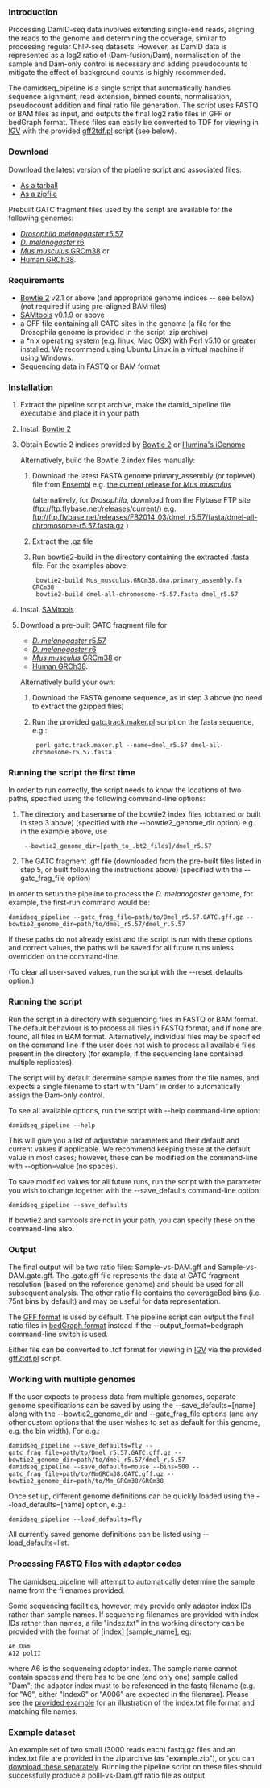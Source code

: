 ### Introduction

Processing DamID-seq data involves extending single-end reads, aligning the reads to the genome and determining the coverage, similar to processing regular ChIP-seq datasets. However, as DamID data is represented as a log2 ratio of (Dam-fusion/Dam), normalisation of the sample and Dam-only control is necessary and adding pseudocounts to mitigate the effect of background counts is highly recommended.

The damidseq_pipeline is a single script that automatically handles sequence alignment, read extension, binned counts, normalisation, pseudocount addition and final ratio file generation. The script uses FASTQ or BAM files as input, and outputs the final log2 ratio files in GFF or bedGraph format. These files can easily be converted to TDF for viewing in [IGV](http://www.broadinstitute.org/software/igv/) with the provided [gff2tdf.pl](http://github.com/owenjm/damid_pipeline/blob/master/gff2tdf.pl?raw=true) script (see below).

### Download

Download the latest version of the pipeline script and associated files:
* [As a tarball](https://github.com/owenjm/damidseq_pipeline/tarball/master)
* [As a zipfile](https://github.com/owenjm/damidseq_pipeline/zipball/master)

Prebuilt GATC fragment files used by the script are available for the following genomes:
* [*Drosophila melanogaster* r5.57](https://github.com/owenjm/damidseq_pipeline/raw/gh-pages/pipeline_gatc_files/Dmel_r5.57.GATC.gff.gz)
* [*D. melanogaster* r6](https://github.com/owenjm/damidseq_pipeline/raw/gh-pages/pipeline_gatc_files/Dmel_BDGP6.GATC.gff.gz)
* [*Mus musculus* GRCm38](https://github.com/owenjm/damidseq_pipeline/raw/gh-pages/pipeline_gatc_files/MmGRCm38.GATC.gff.gz) or
* [Human GRCh38](https://github.com/owenjm/damidseq_pipeline/raw/gh-pages/pipeline_gatc_files/HsGRCh38.GATC.gff.gz).

### Requirements

* [Bowtie 2](http://bowtie-bio.sourceforge.net/bowtie2/index.shtml) v2.1 or above (and appropriate genome indices -- see below) (not required if using pre-aligned BAM files)
* [SAMtools](http://samtools.sourceforge.net) v0.1.9 or above
* a GFF file containing all GATC sites in the genome (a file for the Drosophila genome is provided in the script .zip archive)
* a *nix operating system (e.g. linux, Mac OSX) with Perl v5.10 or greater installed. We recommend using Ubuntu Linux in a virtual machine if using Windows.
* Sequencing data in FASTQ or BAM format

### Installation

1. Extract the pipeline script archive, make the damid_pipeline file executable and place it in your path
1. Install [Bowtie 2](http://bowtie-bio.sourceforge.net/bowtie2/index.shtml)
1. Obtain Bowtie 2 indices provided by [Bowtie 2](http://bowtie-bio.sourceforge.net/bowtie2/index.shtml) or [Illumina's iGenome](http://support.illumina.com/sequencing/sequencing_software/igenome.html)

    Alternatively, build the Bowtie 2 index files manually:
    1. Download the latest FASTA genome primary_assembly (or toplevel) file from [Ensembl](http://ftp.ensembl.org/pub/current_fasta/)
        e.g. [the current release for *Mus musculus*](http://ftp.ensembl.org/pub/current_fasta/mus_musculus/dna/Mus_musculus.GRCm38.dna.primary_assembly.fa.gz)
        
        (alternatively, for *Drosophila*, download from the Flybase FTP site (ftp://ftp.flybase.net/releases/current/)
         e.g. ftp://ftp.flybase.net/releases/FB2014_03/dmel_r5.57/fasta/dmel-all-chromosome-r5.57.fasta.gz )
    1. Extract the .gz file
    1. Run bowtie2-build in the directory containing the extracted .fasta file. For the examples above:

            bowtie2-build Mus_musculus.GRCm38.dna.primary_assembly.fa GRCm38
            bowtie2-build dmel-all-chromosome-r5.57.fasta dmel_r5.57
1. Install [SAMtools](http://samtools.sourceforge.net)
1. Download a pre-built GATC fragment file for
    * [*D. melanogaster* r5.57](https://github.com/owenjm/damidseq_pipeline/raw/gh-pages/pipeline_gatc_files/Dmel_r5.57.GATC.gff.gz)
    * [*D. melanogaster* r6](https://github.com/owenjm/damidseq_pipeline/raw/gh-pages/pipeline_gatc_files/Dmel_BDGP6.GATC.gff.gz)
    * [*Mus musculus* GRCm38](https://github.com/owenjm/damidseq_pipeline/raw/gh-pages/pipeline_gatc_files/MmGRCm38.GATC.gff.gz) or
    * [Human GRCh38](https://github.com/owenjm/damidseq_pipeline/raw/gh-pages/pipeline_gatc_files/HsGRCh38.GATC.gff.gz).
    
    Alternatively build your own:

    1. Download the FASTA genome sequence, as in step 3 above (no need to extract the gzipped files)
    1. Run the provided [gatc.track.maker.pl](http://github.com/owenjm/damid_pipeline/blob/master/gatc.track.maker.pl?raw=true) script on the fasta sequence, e.g.:

            perl gatc.track.maker.pl --name=dmel_r5.57 dmel-all-chromosome-r5.57.fasta

### Running the script the first time

In order to run correctly, the script needs to know the locations of two paths, specified using the following command-line options:

1. The directory and basename of the bowtie2 index files (obtained or built in step 3 above)
    (specified with the --bowtie2_genome_dir option)
        e.g. in the example above, use

        --bowtie2_genome_dir=[path_to_.bt2_files]/dmel_r5.57
1. The GATC fragment .gff file (downloaded from the pre-built files listed in step 5, or built following the instructions above)
    (specified with the --gatc_frag_file option)

In order to setup the pipeline to process the *D. melanogaster* genome, for example, the first-run command would be:

    damidseq_pipeline --gatc_frag_file=path/to/Dmel_r5.57.GATC.gff.gz --bowtie2_genome_dir=path/to/dmel_r5.57/dmel_r.5.57

If these paths do not already exist and the script is run with these options and correct values, the paths will be saved for all future runs unless overridden on the command-line.

(To clear all user-saved values, run the script with the --reset_defaults option.)

### Running the script

Run the script in a directory with sequencing files in FASTQ or BAM format.  The default behaviour is to process all files in FASTQ format, and if none are found, all files in BAM format.  Alternatively, individual files may be specified on the command line if the user does not wish to process all available files present in the directory (for example, if the sequencing lane contained multiple replicates).

The script will by default determine sample names from the file names, and expects a single filename to start with "Dam" in order to automatically assign the Dam-only control.

To see all available options, run the script with --help command-line option:

    damidseq_pipeline --help

This will give you a list of adjustable parameters and their default and current values if applicable. We recommend keeping these at the default value in most cases; however, these can be modified on the command-line with --option=value (no spaces).

To save modified values for all future runs, run the script with the parameter you wish to change together with the --save_defaults command-line option:

    damidseq_pipeline --save_defaults

If bowtie2 and samtools are not in your path, you can specify these on the command-line also.

### Output

The final output will be two ratio files: Sample-vs-DAM.gff and Sample-vs-DAM.gatc.gff. The .gatc.gff file represents the data at GATC fragment resolution (based on the reference genome) and should be used for all subsequent analysis. The other ratio file contains the coverageBed bins (i.e. 75nt bins by default) and may be useful for data representation.

The [GFF format](http://www.ensembl.org/info/website/upload/gff.html) is used by default.  The pipeline script can output the final ratio files in [bedGraph format](http://genome.ucsc.edu/goldenpath/help/bedgraph.html) instead if the --output_format=bedgraph command-line switch is used.

Either file can be converted to .tdf format for viewing in [IGV](http://www.broadinstitute.org/software/igv/) via the provided [gff2tdf.pl](http://github.com/owenjm/damid_pipeline/blob/master/gff2tdf.pl?raw=true) script.

### Working with multiple genomes

If the user expects to process data from multiple genomes, separate genome specifications can be saved by using the --save_defaults=[name] along with the --bowtie2_genome_dir and --gatc_frag_file options (and any other custom options that the user wishes to set as default for this genome, e.g. the bin width).  For e.g.:

    damidseq_pipeline --save_defaults=fly --gatc_frag_file=path/to/Dmel_r5.57.GATC.gff.gz --bowtie2_genome_dir=path/to/dmel_r5.57/dmel_r.5.57
    damidseq_pipeline --save_defaults=mouse --bins=500 --gatc_frag_file=path/to/MmGRCm38.GATC.gff.gz --bowtie2_genome_dir=path/to/Mm_GRCm38/GRCm38

Once set up, different genome definitions can be quickly loaded using the --load_defaults=[name] option, e.g.:

    damidseq_pipeline --load_defaults=fly

All currently saved genome definitions can be listed using --load_defaults=list.

### Processing FASTQ files with adaptor codes

The damidseq_pipeline will attempt to automatically determine the sample name from the filenames provided.  

Some sequencing facilities, however, may provide only adaptor index IDs rather than sample names.  If sequencing filenames are provided with index IDs rather than names, a file "index.txt" in the working directory can be provided with the format of [index] [sample_name], eg:

    A6 Dam
    A12 polII 

where A6 is the sequencing adaptor index. The sample name cannot contain spaces and there has to be one (and only one) sample called "Dam"; the adaptor index must to be referenced in the fastq filename (e.g. for "A6", either "Index6" or "A006" are expected in the filename). Please see the [provided example](http://github.com/owenjm/damid_pipeline/blob/master/example.zip?raw=true) for an illustration of the index.txt file format and matching file names.

### Example dataset

An example set of two small (3000 reads each) fastq.gz files and an index.txt file are provided in the zip archive (as "example.zip"), or you can [download these separately](http://github.com/owenjm/damid_pipeline/blob/master/example.zip?raw=true). Running the pipeline script on these files should successfully produce a polII-vs-Dam.gff ratio file as output.

